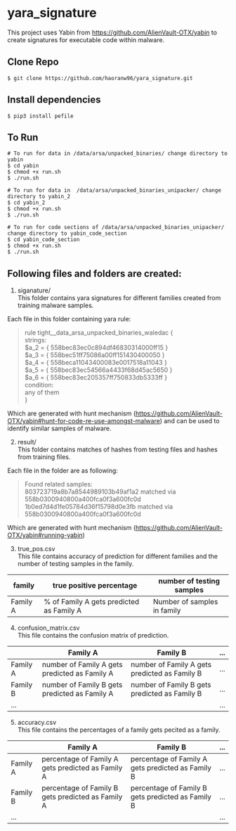 # yara_signature

This project uses Yabin from https://github.com/AlienVault-OTX/yabin to create signatures for executable code within malware.


## Clone Repo

```
$ git clone https://github.com/haoranw96/yara_signature.git
```

## Install dependencies

```
$ pip3 install pefile
```

## To Run

```
# To run for data in /data/arsa/unpacked_binaries/ change directory to yabin
$ cd yabin
$ chmod +x run.sh
$ ./run.sh

# To run for data in  /data/arsa/unpacked_binaries_unipacker/ change directory to yabin_2
$ cd yabin_2
$ chmod +x run.sh
$ ./run.sh

# To run for code sections of /data/arsa/unpacked_binaries_unipacker/ change directory to yabin_code_section
$ cd yabin_code_section
$ chmod +x run.sh
$ ./run.sh
```

## Following files and folders are created: 
1. siganature/  
  This folder contains yara signatures for different families created from training malware samples. 

  Each file in this folder containing yara rule:


> rule tight__data_arsa_unpacked_binaries_waledac {  
> strings:  
>  $a_2 = { 558bec83ec0c894df46830314000ff15 }  
>  $a_3 = { 558bec51ff75086a00ff151430400050 }  
>  $a_4 = { 558beca11043400083e0017518a11043 }  
>  $a_5 = { 558bec83ec54566a4433f68d45ac5650 }  
>  $a_6 = { 558bec83ec205357ff750833db5333ff }  
> condition:  
>  any of them  
>}  

  Which are generated with hunt mechanism (https://github.com/AlienVault-OTX/yabin#hunt-for-code-re-use-amongst-malware) and can be used to identify similar samples of malware. 

2. result/  
  This folder contains matches of hashes from testing files and hashes from training files. 
  
  Each file in the folder are as following: 
  
  > Found related samples:  
  > 803723719a8b7a8544989103b49af1a2 matched via 558b0300940800a400fca0f3a600fc0d  
  > 1b0ed7d4d1fe05784d36f15798d0e3fb matched via 558b0300940800a400fca0f3a600fc0d  
  
  Which are generated with hunt mechanism (https://github.com/AlienVault-OTX/yabin#running-yabin)

3. true_pos.csv  
  This file contains accuracy of prediction for different families and the number of testing samples in the family. 
  
  family | true positive percentage | number of testing samples
  --------|-------------------------|------------------------------
  Family A | % of Family A gets predicted as Family A     |    Number of samples in family

4. confusion_matrix.csv  
  This file contains the confusion matrix of prediction.  
  
  &nbsp; | Family A                | Family B                    | ...  
  -------|-------------------------|-----------------------------|--------------------  
  Family A | number of Family A gets predicted as Family A | number of Family A gets predicted as Family B | ...  
  Family B | number of Family B gets predicted as Family A | number of Family B gets predicted as Family B | ...  
  ... | &nbsp; | &nbsp; |...
  
 5. accuracy.csv  
  This file contains the percentages of a family gets pecited as a family. 
 
  &nbsp; | Family A                | Family B                    | ...  
  -------|-------------------------|-----------------------------|--------------------  
  Family A | percentage of Family A gets predicted as Family A | percentage of Family A gets predicted as Family B | ...  
  Family B | percentage of Family B gets predicted as Family A | percentage of Family B gets predicted as Family B | ...  
  ... | &nbsp; | &nbsp; |...
